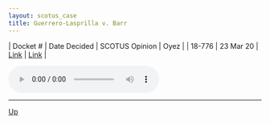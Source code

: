 ```yaml
---
layout: scotus_case
title: Guerrero-Lasprilla v. Barr
---
```


| Docket # | Date Decided | SCOTUS Opinion | Oyez |
| 18-776 | 23 Mar 20 | [Link](https://www.supremecourt.gov/opinions/19pdf/589us2r15_o7kq.pdf) | [Link](https://www.oyez.org/cases/2019/18-776) |

<audio controls>
   <source src='./resources/18-776.mp3' type='audio/mpeg'>
</audio>

<object data='./resources/18-776.pdf' type='application/pdf'></object>

---

[Up](./README.md)